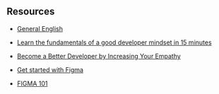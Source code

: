 ## Resources

- [General English](https://www.cambridgeenglish.org/test-your-english/general-english/)

- [Learn the fundamentals of a good developer mindset in 15 minutes
  ](https://www.freecodecamp.org/news/learn-the-fundamentals-of-a-good-developer-mindset-in-15-minutes-81321ab8a682/)

- [Become a Better Developer by Increasing Your Empathy](https://www.welcometothejungle.com/en/articles/better-developer-empathy)

- [Get started with Figma](https://www.youtube.com/watch?v=Cx2dkpBxst8&list=PLXDU_eVOJTx7QHLShNqIXL1Cgbxj7HlN4&index=2)

- [FIGMA 101](https://www.popwebdesign.net/popart_blog/en/2020/08/figma-101-the-beginners-ultimate-guide-to-the-basics/)
